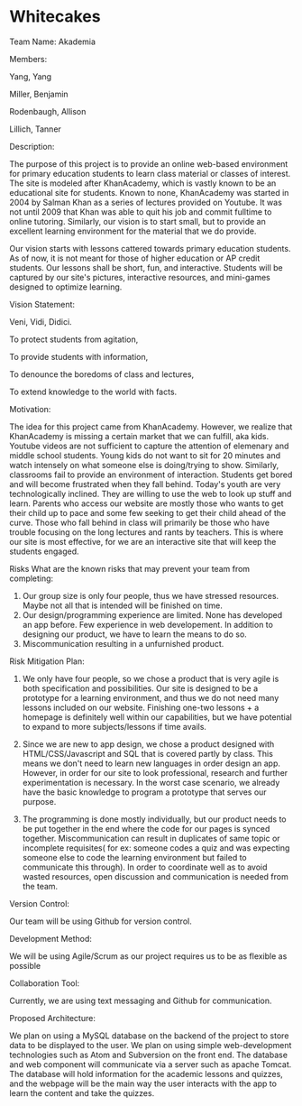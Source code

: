 # Whitecakes
Team Name: Akademia

Members:

Yang, Yang

Miller, Benjamin

Rodenbaugh, Allison

Lillich, Tanner
        
        
Description:

The purpose of this project is to provide an online web-based environment for primary education students to learn class material or classes of interest. The site is modeled after KhanAcademy, which is vastly known to be an educational site for students. Known to none, KhanAcademy was started in 2004 by Salman Khan as a series of lectures provided on Youtube. It was not until 2009 that Khan was able to quit his job and commit fulltime to online tutoring. Similarly, our vision is to start small, but to provide an excellent learning environment for the material that we do provide. 

Our vision starts with lessons cattered towards primary education students. As of now, it is not meant for those of higher education or AP credit students. Our lessons shall be short, fun, and interactive. Students will be captured by our site's pictures, interactive resources, and mini-games designed to optimize learning. 


Vision Statement:

Veni, Vidi, Didici.

To protect students from agitation,

To provide students with information,

To denounce the boredoms of class and lectures,

To extend knowledge to the world with facts.


Motivation:
 
The idea for this project came from KhanAcademy. However, we realize that KhanAcademy is missing a certain market that we can fulfill, aka kids. Youtube videos are not sufficient to capture the attention of elemenary and middle school students. Young kids do not want to sit for 20 minutes and watch intensely on what someone else is doing/trying to show. Similarly, classrooms fail to provide an environment of interaction. Students get bored and will become frustrated when they fall behind. Today's youth are very technologically inclined. They are willing to use the web to look up stuff and learn. Parents who access our website are mostly those who wants to get their child up to pace and some few seeking to get their child ahead of the curve. Those who fall behind in class will primarily be those who have trouble focusing on the long lectures and rants by teachers. This is where our site is most effective, for we are an interactive site that will keep the students engaged. 


Risks What are the known risks that may prevent your team from completing:

1. Our group size is only four people, thus we have stressed resources. Maybe not all that is intended will be finished on time.
2. Our design/programming experience are limited. None has developed an app before. Few experience in web developement. In addition to designing our product, we have to learn the means to do so. 
3. Miscommunication resulting in a unfurnished product. 

Risk Mitigation Plan:

1. We only have four people, so we chose a product that is very agile is both specification and possibilities. Our site is designed to be a prototype for a learning environment, and thus we do not need many lessons included on our website. Finishing one-two lessons + a homepage is definitely well within our capabilities, but we have potential to expand to more subjects/lessons if time avails. 

2. Since we are new to app design, we chose a product designed with HTML/CSS/Javascript and SQL that is covered partly by class. This means we don't need to learn new languages in order design an app. However, in order for our site to look professional, research and further experimentation is necessary. In the worst case scenario, we already have the basic knowledge to program a prototype that serves our purpose.

3. The programming is done mostly individually, but our product needs to be put together in the end where the code for our pages is synced together. Miscommunication can result in duplicates of same topic or incomplete requisites( for ex: someone codes a quiz and was expecting someone else to code the learning environment but failed to communicate this through). In order to coordinate well as to avoid wasted resources, open discussion and communication is needed from the team. 

Version Control:

Our team will be using Github for version control. 

Development Method:

We will be using Agile/Scrum as our project requires us to be as flexible as possible

Collaboration Tool: 

Currently, we are using text messaging and Github for communication. 

Proposed Architecture:

We plan on using a MySQL database on the backend of the project to store data to be displayed to the user. We plan on using simple web-development technologies such as Atom and Subversion on the front end. The database and web component will communicate via a server such as apache Tomcat. The database will hold information for the academic lessons and quizzes, and the webpage will be the main way the user interacts with the app to learn the content and take the quizzes.
